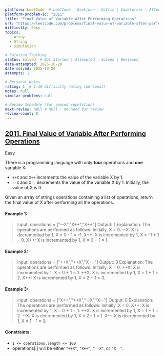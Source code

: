 ```yaml
---
platform: LeetCode  # LeetCode | Baekjoon | Kattis | Codeforces | AtCoder | HackerRank | etc.
platform-problem-id: "2011"
title: "Final Value of Variable After Performing Operations"
url: "https://leetcode.com/problems/final-value-of-variable-after-performing-operations"
difficulty: Easy
topics:
  - Array
  - String
  - Simulation

# Solution Tracking
status: Solved  # Not Started | Attempted | Solved | Reviewed
date-attempted: 2025-10-20
date-solved: 2025-10-20
attempts: 1

# Personal Notes
rating: 1  # 1-10 difficulty rating (personal)
notes: null
similar-problems: null

# Review Schedule (for spaced repetition)
next-review: null # null : no need for review
review-count: 0
---
```


## [2011. Final Value of Variable After Performing Operations](https://leetcode.com/problems/final-value-of-variable-after-performing-operations/description)

Easy

There is a programming language with only **four** operations and **one** variable X:

- `++X` and `X++` increments the value of the variable X by 1.
- `--X` and `X--` decrements the value of the variable X by 1.
Initially, the value of X is 0.

Given an array of strings operations containing a list of operations, return the final value of X after performing all the operations.

#### Example 1:

> Input: operations = ["--X","X++","X++"]
> Output: 1
> Explanation: The operations are performed as follows:
> Initially, X = 0.
> --X: X is decremented by 1, X =  0 - 1 = -1.
> X++: X is incremented by 1, X = -1 + 1 =  0.
> X++: X is incremented by 1, X =  0 + 1 =  1.

#### Example 2:

> Input: operations = ["++X","++X","X++"]
> Output: 3
> Explanation: The operations are performed as follows:
> Initially, X = 0.
> ++X: X is incremented by 1, X = 0 + 1 = 1.
> ++X: X is incremented by 1, X = 1 + 1 = 2.
> X++: X is incremented by 1, X = 2 + 1 = 3.

#### Example 3:

> Input: operations = ["X++","++X","--X","X--"]
> Output: 0
> Explanation: The operations are performed as follows:
> Initially, X = 0.
> X++: X is incremented by 1, X = 0 + 1 = 1.
> ++X: X is incremented by 1, X = 1 + 1 = 2.
> --X: X is decremented by 1, X = 2 - 1 = 1.
> X--: X is decremented by 1, X = 1 - 1 = 0.
 
#### Constraints:

- `1 <= operations.length <= 100`
- operations[i] will be either `"++X"`, `"X++"`, `"--X"`, or `"X--"`.